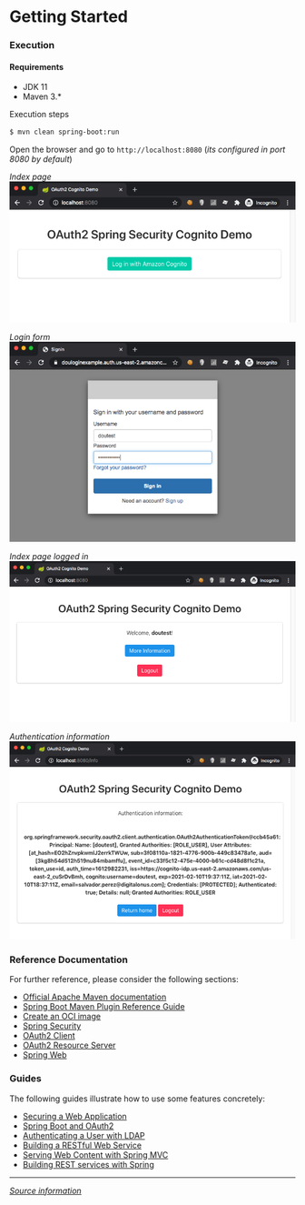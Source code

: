 # Getting Started

### Execution

#### Requirements
* JDK 11
* Maven 3.*

Execution steps
```bash
$ mvn clean spring-boot:run
```

Open the browser and go to `http://localhost:8080` (*its configured in port 8080 by default*)

*Index page*
![Index page](readme-resources/CognitoLogin-1.png)

*Login form*
![Login form](readme-resources/CognitoLogin-2.png)

*Index page logged in*
![Logged in](readme-resources/CognitoLogin-3.png)

*Authentication information*
![Auth Information](readme-resources/CognitoLogin-4.png)


### Reference Documentation
For further reference, please consider the following sections:

* [Official Apache Maven documentation](https://maven.apache.org/guides/index.html)
* [Spring Boot Maven Plugin Reference Guide](https://docs.spring.io/spring-boot/docs/2.4.2/maven-plugin/reference/html/)
* [Create an OCI image](https://docs.spring.io/spring-boot/docs/2.4.2/maven-plugin/reference/html/#build-image)
* [Spring Security](https://docs.spring.io/spring-boot/docs/2.4.2/reference/htmlsingle/#boot-features-security)
* [OAuth2 Client](https://docs.spring.io/spring-boot/docs/2.4.2/reference/htmlsingle/#boot-features-security-oauth2-client)
* [OAuth2 Resource Server](https://docs.spring.io/spring-boot/docs/2.4.2/reference/htmlsingle/#boot-features-security-oauth2-server)
* [Spring Web](https://docs.spring.io/spring-boot/docs/2.4.2/reference/htmlsingle/#boot-features-developing-web-applications)

### Guides
The following guides illustrate how to use some features concretely:

* [Securing a Web Application](https://spring.io/guides/gs/securing-web/)
* [Spring Boot and OAuth2](https://spring.io/guides/tutorials/spring-boot-oauth2/)
* [Authenticating a User with LDAP](https://spring.io/guides/gs/authenticating-ldap/)
* [Building a RESTful Web Service](https://spring.io/guides/gs/rest-service/)
* [Serving Web Content with Spring MVC](https://spring.io/guides/gs/serving-web-content/)
* [Building REST services with Spring](https://spring.io/guides/tutorials/bookmarks/)

___
*[Source information](https://www.harshajayamanna.com/)* 